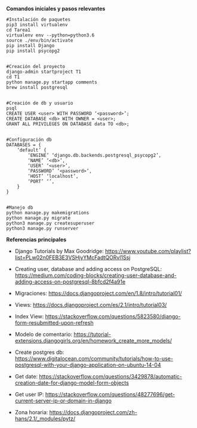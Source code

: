 **Comandos iniciales y pasos relevantes**

	#Instalación de paquetes
	pip3 install virtualenv
	cd Tarea1
	virtualenv env --python=python3.6
	source ./env/bin/activate
	pip install Django
	pip install psycopg2
	
	
	#Creación del proyecto
	django-admin startproject T1
	cd T1
	python manage.py startapp comments
	brew install postgresql
	
	
	#Creación de db y usuario
	psql
	CREATE USER <user> WITH PASSWORD ‘<password>’;
	CREATE DATABASE <db> WITH OWNER = <user>;
	GRANT ALL PRIVILEGES ON DATABASE data TO <db>;
	
	
	#Configuración db
	DATABASES = {
	    ‘default’ {
	        ‘ENGINE’ ‘django.db.backends.postgresql_psycopg2’,
	        ‘NAME’ ‘<db>’,
	        ‘USER’ ‘<user>’,
	        ‘PASSWORD’ ‘<password>’,
	        ‘HOST’ ‘localhost’,
	        ‘PORT’ ‘’,
	    }
	}
	
	
	#Manejo db
	python manage.py makemigrations
	python manage.py migrate
	python3 manage.py createsuperuser
	python3 manage.py runserver


**Referencias principales**

* Django Tutorials by Max Goodridge: 
https://www.youtube.com/playlist?list=PLw02n0FEB3E3VSHjyYMcFadtQORvl1Ssj

* Creating user, database and adding access on PostgreSQL: 
https://medium.com/coding-blocks/creating-user-database-and-adding-access-on-postgresql-8bfcd2f4a91e

* Migraciones: 
https://docs.djangoproject.com/en/1.8/intro/tutorial01/

* Views: 
https://docs.djangoproject.com/es/2.1/intro/tutorial03/

* Index View: 
https://stackoverflow.com/questions/5823580/django-form-resubmitted-upon-refresh

* Modelo de comentario: 
https://tutorial-extensions.djangogirls.org/en/homework_create_more_models/

* Create postgres db: 
https://www.digitalocean.com/community/tutorials/how-to-use-postgresql-with-your-django-application-on-ubuntu-14-04

* Get date: 
https://stackoverflow.com/questions/3429878/automatic-creation-date-for-django-model-form-objects

* Get user IP: 
https://stackoverflow.com/questions/48277696/get-current-server-ip-or-domain-in-django

* Zona horaria: 
https://docs.djangoproject.com/zh-hans/2.1/_modules/pytz/

